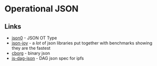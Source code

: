 # Operational JSON

## Links

- [json0](https://github.com/ottypes/json0) - JSON OT Type
- [json-joy](https://github.com/streamich/json-joy) - a _lot_ of json libraries put together with benchmarks showing they are the fastest
- [cborg](https://github.com/rvagg/cborg) - binary json
- [js-dag-json](https://github.com/ipld/js-dag-json) - DAG json spec for ipfs
